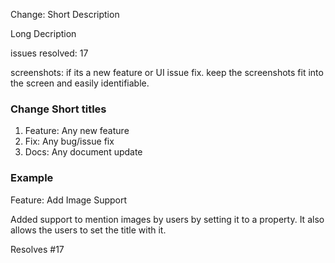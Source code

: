 Change\: Short Description

Long Decription

issues resolved: 17

screenshots: if its a new feature or UI issue fix. keep the screenshots fit into the screen and easily identifiable.

### Change Short titles

1. Feature: Any new feature
2. Fix: Any bug/issue fix
3. Docs: Any document update


### Example

Feature: Add Image Support

Added support to mention images by users by setting it to a property. It also allows the users to set the title with it.

Resolves #17
